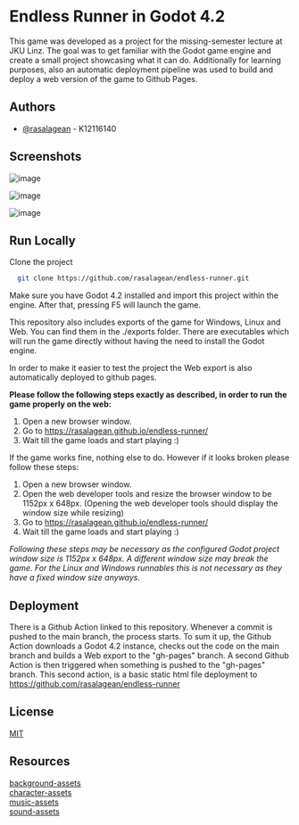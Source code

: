 
# Endless Runner in Godot 4.2

This game was developed as a project for the missing-semester lecture at JKU Linz. The goal was to get familiar with the Godot game engine and create a small project showcasing what it can do. Additionally for learning purposes, also an automatic deployment pipeline was used to build and deploy a web version of the game to Github Pages.


## Authors

- [@rasalagean](https://github.com/rasalagean) - K12116140


## Screenshots
![image](https://github.com/rasalagean/endless-runner/assets/151786698/a228159f-4884-4c39-a160-073050a30e8f)

![image](https://github.com/rasalagean/endless-runner/assets/151786698/c252bab5-7e56-4a52-aa2d-d2a7230ca325)

![image](https://github.com/rasalagean/endless-runner/assets/151786698/600cdf9a-42c9-4deb-9233-83dddad7dd36)

## Run Locally

Clone the project

```bash
  git clone https://github.com/rasalagean/endless-runner.git
```

Make sure you have Godot 4.2 installed and import this project within the engine. After that, pressing F5 will launch the game.

This repository also includes exports of the game for Windows, Linux and Web. You can find them in the ./exports folder. There are executables which will run the game directly without having the need to install the Godot engine.

In order to make it easier to test the project the Web export is also automatically deployed to github pages.

**Please follow the following steps exactly as described, in order to run the game properly on the web:**

1. Open a new browser window.
2. Go to https://rasalagean.github.io/endless-runner/
3. Wait till the game loads and start playing :)

If the game works fine, nothing else to do. However if it looks broken please follow these steps:

1. Open a new browser window.
2. Open the web developer tools and resize the browser window to be 1152px x 648px. (Opening the web developer tools should display the window size while resizing)
3. Go to https://rasalagean.github.io/endless-runner/
3. Wait till the game loads and start playing :)

*Following these steps may be necessary as the configured Godot project window size is 1152px x 648px. A different window size may break the game. For the Linux and Windows runnables this is not necessary as they have a fixed window size anyways.*
## Deployment

There is a Github Action linked to this repository. Whenever a commit is pushed to the main branch, the process starts.
To sum it up, the Github Action downloads a Godot 4.2 instance, checks out the code on the main branch and builds a Web export to the "gh-pages" branch.
A second Github Action is then triggered when something is pushed to the "gh-pages" branch. This second action, is a basic static html file deployment to https://github.com/rasalagean/endless-runner  


## License

[MIT](https://choosealicense.com/licenses/mit/)

## Resources

[background-assets](https://ansimuz.itch.io/parallax-forest) \
[character-assets](https://arks.itch.io/dino-characters) \
[music-assets](https://www.filippovicarelli.com/8bit-game-background-music) \
[sound-assets](https://sfxr.me/)
